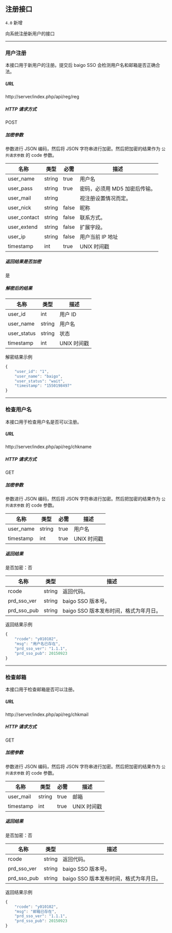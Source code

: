 ## 注册接口

`4.0` 新增

向系统注册新用户的接口

----------

### 用户注册

本接口用于新用户的注册。提交后 baigo SSO 会检测用户名和邮箱是否正确合法。

##### URL

http://server/index.php/api/reg/reg

##### HTTP 请求方式

POST

##### 加密参数

参数进行 JSON 编码，然后将 JSON 字符串进行加密。然后把加密的结果作为 `公共请求参数` 的 code 参数。

| 名称 | 类型 | 必需 | 描述 |
| - | - | - | - |
| user_name | string | true | 用户名 |
| user_pass | string | true | 密码，必须用 MD5 加密后传输。 |
| user_mail | string |  | 视注册设置情况而定。|
| user_nick | string | false | 昵称 |
| user_contact | string | false | 联系方式。 |
| user_extend | string | false | 扩展字段。 |
| user_ip | string | false | 用户当前 IP 地址 |
| timestamp | int | true | UNIX 时间戳 |

##### 返回结果是否加密

是

##### 解密后的结果

| 名称 | 类型 | 描述 |
| - | - | - |
| user_id | int | 用户 ID |
| user_name | string | 用户名 |
| user_status | string | 状态 |
| timestamp | int | UNIX 时间戳 |

解密结果示例

``` javascript
{
    "user_id": "1",
    "user_name": "baigo",
    "user_status": "wait",
    "timestamp": "1550198497"
}
```

----------

### 检查用户名

本接口用于检查用户名是否可以注册。

##### URL

http://server/index.php/api/reg/chkname

##### HTTP 请求方式

GET

##### 加密参数

参数进行 JSON 编码，然后将 JSON 字符串进行加密。然后把加密的结果作为 `公共请求参数` 的 code 参数。

| 名称 | 类型 | 必需 | 描述 |
| - | - | - | - |
| user_name | string | true | 用户名 |
| timestamp | int | true | UNIX 时间戳 |

##### 返回结果

是否加密：否

| 名称 | 类型 | 描述 |
| - | - | - |
| rcode | string | 返回代码。 |
| prd_sso_ver | string | baigo SSO 版本号。 |
| prd_sso_pub | string | baigo SSO 版本发布时间，格式为年月日。 |

返回结果示例

``` javascript
{
    "rcode": "y010102",
    "msg": "用户名已存在",
    "prd_sso_ver": "1.1.1",
    "prd_sso_pub": 20150923
}
```

----------

### 检查邮箱

本接口用于检查邮箱是否可以注册。

##### URL

http://server/index.php/api/reg/chkmail

##### HTTP 请求方式

GET

##### 加密参数

参数进行 JSON 编码，然后将 JSON 字符串进行加密。然后把加密的结果作为 `公共请求参数` 的 code 参数。

| 名称 | 类型 | 必需 | 描述 |
| - | - | - | - |
| user_mail | string | true | 邮箱 |
| timestamp | int | true | UNIX 时间戳 |

##### 返回结果

是否加密：否

| 名称 | 类型 | 描述 |
| - | - | - |
| rcode | string | 返回代码。 |
| prd_sso_ver | string | baigo SSO 版本号。 |
| prd_sso_pub | string | baigo SSO 版本发布时间，格式为年月日。 |

返回结果示例

``` javascript
{
    "rcode": "y010102",
    "msg": "邮箱已存在",
    "prd_sso_ver": "1.1.1",
    "prd_sso_pub": 20150923
}
```
